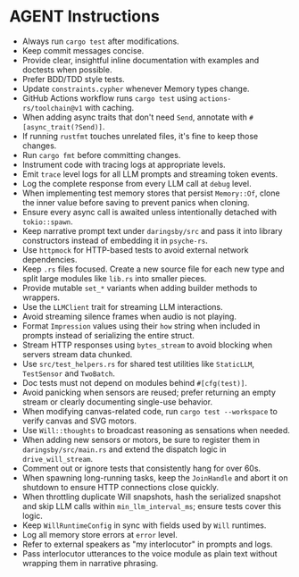 # AGENT Instructions
- Always run `cargo test` after modifications.
- Keep commit messages concise.
- Provide clear, insightful inline documentation with examples and doctests when possible.
- Prefer BDD/TDD style tests.
- Update `constraints.cypher` whenever Memory types change.
- GitHub Actions workflow runs `cargo test` using `actions-rs/toolchain@v1` with caching.
- When adding async traits that don't need `Send`, annotate with `#[async_trait(?Send)]`.
- If running `rustfmt` touches unrelated files, it's fine to keep those changes.
- Run `cargo fmt` before committing changes.
- Instrument code with tracing logs at appropriate levels.
- Emit `trace` level logs for all LLM prompts and streaming token events.
- Log the complete response from every LLM call at `debug` level.
- When implementing test memory stores that persist `Memory::Of`, clone the inner
  value before saving to prevent panics when cloning.
- Ensure every async call is awaited unless intentionally detached with
  `tokio::spawn`.
- Keep narrative prompt text under `daringsby/src` and pass it into library
  constructors instead of embedding it in `psyche-rs`.
- Use `httpmock` for HTTP-based tests to avoid external network dependencies.
- Keep `.rs` files focused. Create a new source file for each new type and split
  large modules like `lib.rs` into smaller pieces.
- Provide mutable `set_*` variants when adding builder methods to wrappers.
- Use the `LLMClient` trait for streaming LLM interactions.
- Avoid streaming silence frames when audio is not playing.
- Format `Impression` values using their `how` string when included in prompts
  instead of serializing the entire struct.
- Stream HTTP responses using `bytes_stream` to avoid blocking when servers
    stream data chunked.
- Use `src/test_helpers.rs` for shared test utilities like `StaticLLM`,
  `TestSensor` and `TwoBatch`.
- Doc tests must not depend on modules behind `#[cfg(test)]`.
- Avoid panicking when sensors are reused; prefer returning an empty stream or
  clearly documenting single-use behavior.
- When modifying canvas-related code, run `cargo test --workspace` to verify
  canvas and SVG motors.
- Use `Will::thoughts` to broadcast reasoning as sensations when needed.
- When adding new sensors or motors, be sure to register them in `daringsby/src/main.rs`
  and extend the dispatch logic in `drive_will_stream`.
- Comment out or ignore tests that consistently hang for over 60s.
- When spawning long-running tasks, keep the `JoinHandle` and abort it on
  shutdown to ensure HTTP connections close quickly.
- When throttling duplicate Will snapshots, hash the serialized snapshot and
  skip LLM calls within `min_llm_interval_ms`; ensure tests cover this logic.
- Keep `WillRuntimeConfig` in sync with fields used by `Will` runtimes.
- Log all memory store errors at `error` level.
- Refer to external speakers as "my interlocutor" in prompts and logs.
- Pass interlocutor utterances to the voice module as plain text without
  wrapping them in narrative phrasing.
